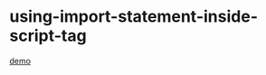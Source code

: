 # using-import-statement-inside-script-tag

[demo](https://chriswong979.github.io/using-import-statement-inside-script-tag/)
